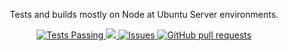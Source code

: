 <p align="center">
    Tests and builds mostly on Node at Ubuntu Server environments.
</p>

<p align="center">
    <a href="https://github.com/Dudeful/servers/actions">
      <img alt="Tests Passing" src="https://github.com/anuraghazra/github-readme-stats/workflows/Test/badge.svg" />
    </a>
    <a href="https://codecov.io/gh/Dudeful/servers">
      <img src="https://codecov.io/gh/Dudeful/servers/branch/master/graph/badge.svg" />
    </a>
    <a href="https://github.com/Dudeful/servers/issues">
      <img alt="Issues" src="https://img.shields.io/github/issues/Dudeful/servers?color=0088ff" />
    </a>
    <a href="https://github.com/Dudeful/servers/pulls">
      <img alt="GitHub pull requests" src="https://img.shields.io/github/issues-pr/Dudeful/servers?color=0088ff" />
    </a>
</p>
